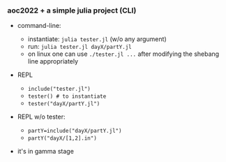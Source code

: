 ### aoc2022 + a simple julia project (CLI)

* command-line:
  * instantiate: `julia tester.jl` (w/o any argument)
  * run:         `julia tester.jl dayX/partY.jl`
  * on linux one can use `./tester.jl ...` after modifying the shebang line appropriately
* REPL
  * `include("tester.jl")`
  * `tester() # to instantiate`
  * `tester("dayX/partY.jl")`
* REPL w/o tester:
  * `partY=include("dayX/partY.jl")`
  * `partY("dayX/[1,2].in")`

* it's in gamma stage
